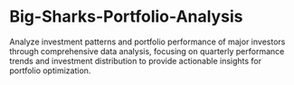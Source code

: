 # Big-Sharks-Portfolio-Analysis
Analyze investment patterns and portfolio performance of major investors through comprehensive data analysis, focusing on quarterly performance trends and investment distribution to provide actionable insights for portfolio optimization.
